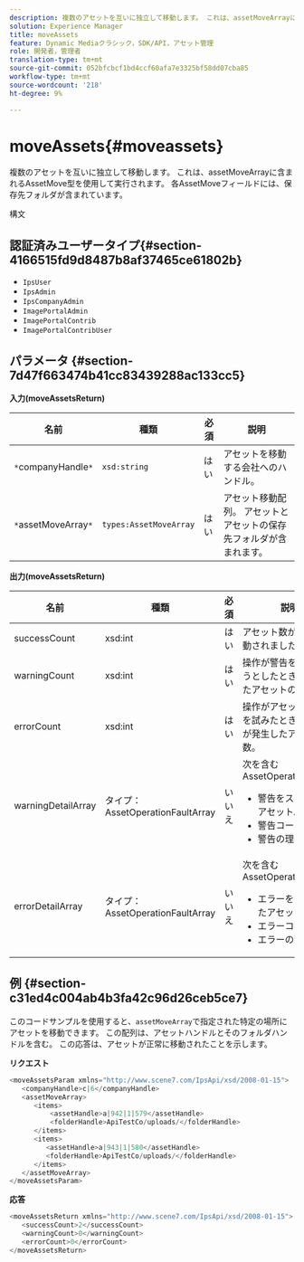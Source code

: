 ```yaml
---
description: 複数のアセットを互いに独立して移動します。 これは、assetMoveArrayに含まれるAssetMove型を使用して実行されます。 各AssetMoveフィールドには、保存先フォルダが含まれています。
solution: Experience Manager
title: moveAssets
feature: Dynamic Mediaクラシック，SDK/API，アセット管理
role: 開発者，管理者
translation-type: tm+mt
source-git-commit: 052bfcbcf1bd4ccf60afa7e3325bf58dd07cba85
workflow-type: tm+mt
source-wordcount: '218'
ht-degree: 9%

---
```



# moveAssets{#moveassets}

複数のアセットを互いに独立して移動します。 これは、assetMoveArrayに含まれるAssetMove型を使用して実行されます。 各AssetMoveフィールドには、保存先フォルダが含まれています。

構文

## 認証済みユーザータイプ{#section-4166515fd9d8487b8af37465ce61802b}

* `IpsUser`
* `IpsAdmin`
* `IpsCompanyAdmin`
* `ImagePortalAdmin`
* `ImagePortalContrib`
* `ImagePortalContribUser`

## パラメータ {#section-7d47f663474b41cc83439288ac133cc5}

**入力(moveAssetsReturn)**

| 名前 | 種類 | 必須 | 説明 |
|---|---|---|---|
| `*`companyHandle`*` | `xsd:string` | はい | アセットを移動する会社へのハンドル。 |
| `*`assetMoveArray`*` | `types:AssetMoveArray` | はい | アセット移動配列。 アセットとアセットの保存先フォルダが含まれます。 |

**出力(moveAssetsReturn)**

<table id="table_FD902FAB4F98413C8A051270ADD7D9C7"> 
 <thead> 
  <tr> 
   <th colname="col1" class="entry"> 名前 </th> 
   <th colname="col2" class="entry"> 種類 </th> 
   <th colname="col3" class="entry"> 必須 </th> 
   <th colname="col4" class="entry"> 説明 </th> 
  </tr> 
 </thead>
 <tbody> 
  <tr> 
   <td colname="col1"> <span class="codeph"> <span class="varname"> successCount</span> </span> </td> 
   <td colname="col2"> <span class="codeph"> xsd:int</span> </td> 
   <td colname="col3"> はい </td> 
   <td colname="col4"> アセット数が正常に移動されました。 </td> 
  </tr> 
  <tr> 
   <td colname="col1"> <span class="codeph"> <span class="varname"> warningCount</span> </span> </td> 
   <td colname="col2"> <span class="codeph"> xsd:int</span> </td> 
   <td colname="col3"> はい </td> 
   <td colname="col4"> 操作が警告を移動しようとしたときに生成したアセットの数です。 </td> 
  </tr> 
  <tr> 
   <td colname="col1"> <span class="codeph"> <span class="varname"> errorCount</span> </span> </td> 
   <td colname="col2"> <span class="codeph"> xsd:int</span> </td> 
   <td colname="col3"> はい </td> 
   <td colname="col4"> 操作がアセットの移動を試みたときにエラーが発生したアセットの数。 </td> 
  </tr> 
  <tr> 
   <td colname="col1"> <span class="codeph"> <span class="varname"> warningDetailArray</span> </span> </td> 
   <td colname="col2"> <span class="codeph"> タイプ：AssetOperationFaultArray</span> </td> 
   <td colname="col3"> いいえ </td> 
   <td colname="col4"> <span class="codeph"> 次を含む</span>AssetOperationFaults: 
    <ul id="ul_689F4A87A68140F18DFB43868226A409"> 
     <li id="li_274C8BF5932F4AF584AA92F25E0F33C6">警告をスローしたアセット。 </li> 
     <li id="li_5CC4A9120CA94F968CAF0D0135C49E0A">警告コード。 </li> 
     <li id="li_AEC91FA68B2E43BC8BAA108C743F5667">警告の理由です。 </li> 
    </ul> </td> 
  </tr> 
  <tr> 
   <td colname="col1"> <span class="codeph"> <span class="varname"> errorDetailArray</span> </span> </td> 
   <td colname="col2"> <span class="codeph"> タイプ：AssetOperationFaultArray</span> </td> 
   <td colname="col3"> いいえ </td> 
   <td colname="col4"> <span class="codeph"> 次を含む</span>AssetOperationFaults: 
    <ul id="ul_C397BC384A134F429D01ADA28DF2E097"> 
     <li id="li_EAEBB5F539164480BA9EAA7C8FFBF69A">エラーをスローしたアセット。 </li> 
     <li id="li_F96D5FBB2F7A402AA36D8DFA3971391D">エラーコード。 </li> 
     <li id="li_F610415E416F43DDA4B1DBF1897E2F61">エラーの理由。 </li> 
    </ul> </td> 
  </tr> 
 </tbody> 
</table>

## 例 {#section-c31ed4c004ab4b3fa42c96d26ceb5ce7}

このコードサンプルを使用すると、`assetMoveArray`で指定された特定の場所にアセットを移動できます。 この配列は、アセットハンドルとそのフォルダハンドルを含む。 この応答は、アセットが正常に移動されたことを示します。

**リクエスト**

```java
<moveAssetsParam xmlns="http://www.scene7.com/IpsApi/xsd/2008-01-15">
   <companyHandle>c|6</companyHandle>
   <assetMoveArray>
      <items>
          <assetHandle>a|942|1|579</assetHandle>
          <folderHandle>ApiTestCo/uploads/</folderHandle>
      </items>
      <items>
         <assetHandle>a|943|1|580</assetHandle>
         <folderHandle>ApiTestCo/uploads/</folderHandle>
      </items>
   </assetMoveArray>
</moveAssetsParam>
```

**応答**

```java
<moveAssetsReturn xmlns="http://www.scene7.com/IpsApi/xsd/2008-01-15">
   <successCount>2</successCount>
   <warningCount>0</warningCount>
   <errorCount>0</errorCount>
</moveAssetsReturn>
```

